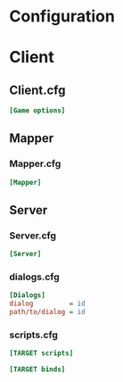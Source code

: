# Configuration

# Client

## Client.cfg
```ini
[Game options]
```

## Mapper

### Mapper.cfg
```ini
[Mapper]
```

## Server

### Server.cfg
```ini
[Server]
```

### dialogs.cfg
```ini
[Dialogs]
dialog         = id
path/to/dialog = id
```

### scripts.cfg
```ini
[TARGET scripts]
```

```ini
[TARGET binds]
```
